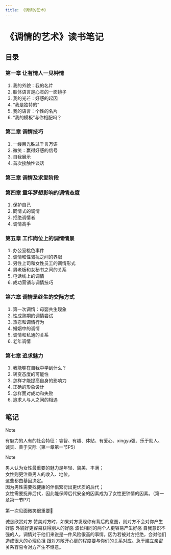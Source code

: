 ```yaml
---
title: 《调情的艺术》
---
```


# 《调情的艺术》读书笔记

## 目录

### 第一章 让有情人一见钟情
1. 我的外貌：我的名片
2. 肢体语言是心灵的一面镜子
3. 我的光芒：好感的起因
4. “我是独特的”
5. 我的语言：个性的名片
6. “我的模板”与你相配吗？

### 第二章 调情技巧
1. 一缕目光胜过千言万语
2. 微笑：赢得好感的信号
3. 自我展示
4. 首次接触性谈话

### 第三章 调情及求爱阶段

### 第四章 童年梦想影响的调情态度
1. 保护自己
2. 同情式的调情
3. 拒绝调情者
4. 调情高手

### 第五章 工作岗位上的调情情景
1. 办公室桃色事件
2. 调情和性骚扰之间的界限
3. 男性上司和女性员工的调情形式
4. 男老板和女秘书之间的关系
5. 电话线上的调情
6. 成功营销与调情技巧

### 第六章 调情是终生的交际方式
1. 第一次调惰：母婴共生现象
2. 性成熟期的调情尝试
3. 热恋和调情行为
4. 婚姻中的调情
5. 调情和私通的关系
6. 老年调情

### 第七章 追求魅力
1. 我能够在自我中学到什么？
2. 转变态度的可能性
3. 怎样才能提高自身的影响力
4. 正确的形象设计
5. 怎样面对成功和失败
6. 追求人与人之间的相遇

## 笔记

> [!note]
> 有魅力的人有的社会特征：睿智、有趣、体贴、有爱心、xingyu强、乐于助人、诚实、善于交际（第一章第一节P5）

> [!note]
> 男人认为女性最重要的魅力是年轻、貌美、丰满；  
> 女性则更注重男人的收入、地位。  
> 这些都由基因决定。  
> 因为男性需要找健康的伴侣繁衍出更优质的后代；  
> 女性需要抚养后代，因此能保障后代安全的因素成为了女性更钟情的因素。（第一章第一节P7）  



第一次见面微笑很重要🙂

诚恳欣赏对方
赞美对方时，如果对方发现你有背后的意图，则对方不会对你产生好感
外貌好更容易获得别人的好感
波长相同的两个人更容易产生好感
自我意识不强的人，调情对于他们来说是一件风险很高的事情。因为若被对方拒绝，会对他们造成很大的心理负担
跟对方敞开心扉的程度要与你们的关系对应。急于建立亲密关系容易令对方产生不惬意。